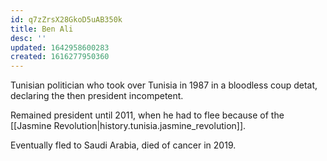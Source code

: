 ```yaml
---
id: q7zZrsX28GkoD5uAB350k
title: Ben Ali
desc: ''
updated: 1642958600283
created: 1616277950360
---
```


Tunisian politician who took over Tunisia in 1987 in a bloodless coup detat,
declaring the then president incompetent.

Remained president until 2011, when he had to flee because of the [[Jasmine Revolution|history.tunisia.jasmine_revolution]].

Eventually fled to Saudi Arabia, died of cancer in 2019.
